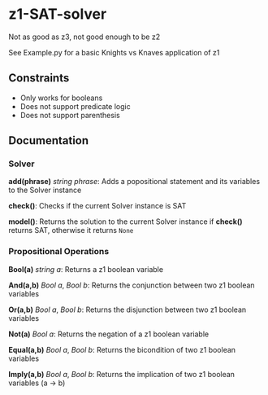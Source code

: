 # z1-SAT-solver
Not as good as z3, not good enough to be z2

See Example.py for a basic Knights vs Knaves application of z1

## Constraints
* Only works for booleans
* Does not support predicate logic
* Does not support parenthesis

## Documentation
### Solver
**add(phrase)**
*string phrase*:
Adds a popositional statement and its variables to the Solver instance

**check()**:
Checks if the current Solver instance is SAT

**model()**:
Returns the solution to the current Solver instance if **check()** returns SAT, otherwise it returns `None`

### Propositional Operations

**Bool(a)**
*string a*:
Returns a z1 boolean variable

**And(a,b)**
*Bool a*,
*Bool b*:
Returns the conjunction between two z1 boolean variables

**Or(a,b)**
*Bool a*,
*Bool b*:
Returns the disjunction between two z1 boolean variables

**Not(a)**
*Bool a*:
Returns the negation of a z1 boolean variable

**Equal(a,b)**
*Bool a*,
*Bool b*:
Returns the bicondition of two z1 boolean variables

**Imply(a,b)**
*Bool a*,
*Bool b*:
Returns the implication of two z1 boolean variables (a -> b)

